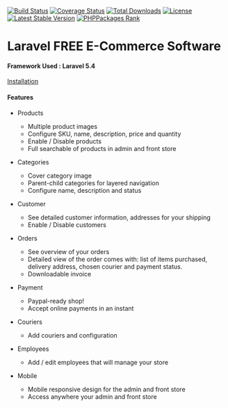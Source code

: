 [![Build Status](https://travis-ci.org/jsdecena/laracom.svg?branch=master)](https://travis-ci.org/jsdecena/laracom) 
[![Coverage Status](https://coveralls.io/repos/github/jsdecena/laracom/badge.svg?branch=master)](https://coveralls.io/github/jsdecena/laracom?branch=master) 
[![Total Downloads](https://poser.pugx.org/jsdecena/laracom/downloads)](https://packagist.org/packages/jsdecena/laracom) 
[![License](https://poser.pugx.org/jsdecena/laracom/license)](https://packagist.org/packages/jsdecena/laracom) 
[![Latest Stable Version](https://poser.pugx.org/jsdecena/laracom/version)](https://packagist.org/packages/jsdecena/laracom) 
[![PHPPackages Rank](http://phppackages.org/p/jsdecena/laracom/badge/rank.svg)](http://phppackages.org/p/jsdecena/laracom)

# Laravel FREE E-Commerce Software

#### Framework Used : Laravel 5.4

[Installation](https://github.com/jsdecena/laracom/wiki)

#### Features

- Products
    - Multiple product images
    - Configure SKU, name, description, price and quantity
    - Enable / Disable products
    - Full searchable of products in admin and front store

- Categories
    - Cover category image
    - Parent-child categories for layered navigation
    - Configure name, description and status

- Customer
    - See detailed customer information, addresses for your shipping
    - Enable / Disable customers

- Orders
    - See overview of your orders
    - Detailed view of the order comes with: list of items purchased, delivery address, chosen courier 
    and payment status.
    - Downloadable invoice
    
- Payment
    - Paypal-ready shop!
    - Accept online payments in an instant
    
- Couriers
    - Add couriers and configuration
    
- Employees
    - Add / edit employees that will manage your store
    
- Mobile
    - Mobile responsive design for the admin and front store
    - Access anywhere your admin and front store